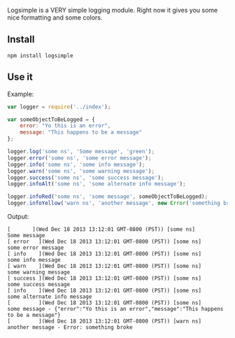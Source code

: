 Logsimple is a VERY simple logging module. Right now it gives you some nice formatting and some colors.

## Install

```npm install logsimple```

## Use it

Example:
```javascript
var logger = require('../index');

var someObjectToBeLogged = {
	error: "Yo this is an error",
	message: "This happens to be a message"
};

logger.log('some ns', 'Some message', 'green');
logger.error('some ns', 'some error message');
logger.info('some ns', 'some info message');
logger.warn('some ns', 'some warning message');
logger.success('some ns', 'some success message');
logger.infoAlt('some ns', 'some alternate info message');

logger.infoRed('some ns', 'some message', someObjectToBeLogged);
logger.infoYellow('warn ns', 'another message', new Error('something broke'));
```

Output:
```
[       ](Wed Dec 18 2013 13:12:01 GMT-0800 (PST)) [some ns]                    Some message
[ error   ](Wed Dec 18 2013 13:12:01 GMT-0800 (PST)) [some ns]                    some error message
[ info    ](Wed Dec 18 2013 13:12:01 GMT-0800 (PST)) [some ns]                    some info message
[ warn    ](Wed Dec 18 2013 13:12:01 GMT-0800 (PST)) [some ns]                    some warning message
[ success ](Wed Dec 18 2013 13:12:01 GMT-0800 (PST)) [some ns]                    some success message
[ info    ](Wed Dec 18 2013 13:12:01 GMT-0800 (PST)) [some ns]                    some alternate info message
[         ](Wed Dec 18 2013 13:12:01 GMT-0800 (PST)) [some ns]                    some message - {"error":"Yo this is an error","message":"This happens to be a message"}
[         ](Wed Dec 18 2013 13:12:01 GMT-0800 (PST)) [warn ns]                    another message - Error: something broke
```